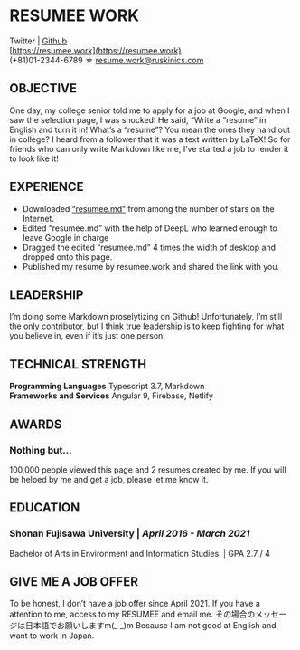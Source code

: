 # RESUMEE WORK
Twitter | [Github](https://github.com/nontan18)  
[https://resumee.work](https://resumee.work)  
(+81)01-2344-6789 ☆ resume.work@ruskinics.com  

## OBJECTIVE
One day, my college senior told me to apply for a job at Google, and when I saw the selection page, I was shocked! He said, “Write a “resume” in English and turn it in! What’s a “resume”? You mean the ones they hand out in college? I heard from a follower that it was a text written by LaTeX! So for friends who can only write Markdown like me, I’ve started a job to render it to look like it!

## EXPERIENCE
- Downloaded [“resumee.md”](https://resumee.work/assets/documents/resumee.md) from among the number of stars on the Internet.
- Edited “resumee.md” with the help of DeepL who learned enough to leave Google in charge
- Dragged the edited “resumee.md” 4 times the width of desktop and dropped  onto this page.
- Published my resume by resumee.work and shared the link with you.

## LEADERSHIP
I’m doing some Markdown proselytizing on Github! Unfortunately, I’m still the only contributor, but I think true leadership is to keep fighting for what you believe in, even if it’s just one person!

## TECHNICAL STRENGTH
**Programming Languages**   Typescript 3.7, Markdown  
**Frameworks and Services** Angular 9, Firebase, Netlify

## AWARDS
### **Nothing but…**
100,000 people viewed this page and 2 resumes created by me.  If you will be helped by me and get a job, please let me know it.

## EDUCATION
### **Shonan Fujisawa University** | *April 2016 - March 2021*
Bachelor of Arts in Environment and Information Studies. | GPA 2.7 / 4

## GIVE ME A JOB OFFER
To be honest, I don’t have a job offer since April 2021. If you have a attention to me, access to my RESUMEE and email me. その場合のメッセージは日本語でお願いしますm(_ _)m Because I am not good at English and want to work in Japan.
